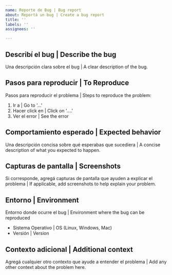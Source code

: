 ```yaml
---
name: Reporte de Bug | Bug report
about: Reportá un bug | Create a bug report
title: ''
labels: ''
assignees: ''

---
```


## Describí el bug | Describe the bug

Una descripción clara sobre el bug | A clear description of the bug.

## Pasos para reproducir | To Reproduce

Pasos para reproducir el problema | Steps to reproduce the problem:

1. Ir a | Go to '...'
2. Hacer click en | Click on '....'
3. Ver el error | See the error

## Comportamiento esperado | Expected behavior

Una descripción concisa sobre qué esperabas que sucediera | A concise description of what you expected to happen.

## Capturas de pantalla | Screenshots

Si corresponde, agregá capturas de pantalla que ayuden a explicar el problema | If applicable, add screenshots to help explain your problem.

## Entorno | Environment

Entorno donde ocurre el bug | Environment where the bug can be reproduced

 - Sistema Operativo | OS (Linux, Windows, Mac)
 - Versión | Version

## Contexto adicional | Additional context

Agregá cualquier otro contexto que ayude a entender el problema | Add any other context about the problem here.
